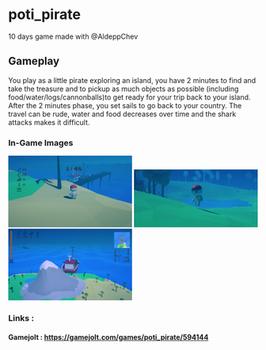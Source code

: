 # poti_pirate
10 days game made with @AldeppChev

## Gameplay
You play as a little pirate exploring an island, you have 2 minutes to find and take the treasure and to pickup as much objects as possible (including food/water/logs/cannonballs)to get ready for your trip back to your island. After the 2 minutes phase, you set sails to go back to your country.
The travel can be rude, water and food decreases over time and the shark attacks makes it difficult.

### In-Game Images

<img src="https://github.com/WiTekh/poti_pirate/blob/master/pp_gameplay1.png" width="250">
<img src="https://github.com/WiTekh/poti_pirate/blob/master/pp_gameplay2.png" width="250">
<img src="https://github.com/WiTekh/poti_pirate/blob/master/pp_gameplay3.png" width="250">

### Links :

#### Gamejolt : https://gamejolt.com/games/poti_pirate/594144
